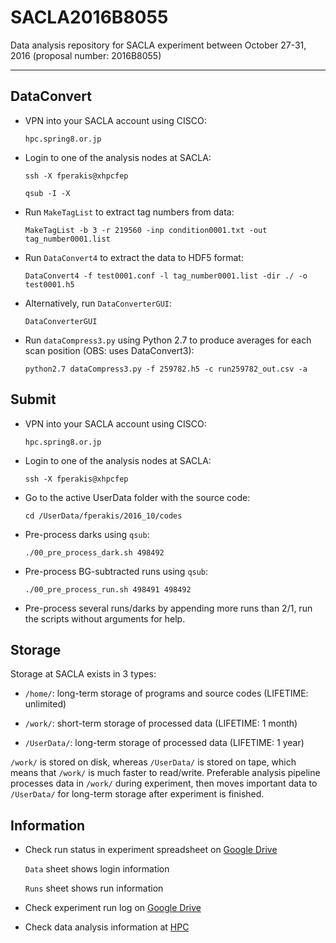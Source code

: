 # SACLA2016B8055
Data analysis repository for SACLA experiment between October 27-31, 2016 (proposal number: 2016B8055)

--------------------------------------------------------------------------------

DataConvert
-----------

- VPN into your SACLA account using CISCO:

  `hpc.spring8.or.jp`

- Login to one of the analysis nodes at SACLA:

  `ssh -X fperakis@xhpcfep`

  `qsub -I -X`

- Run `MakeTagList` to extract tag numbers from data:

  `MakeTagList -b 3 -r 219560 -inp condition0001.txt -out tag_number0001.list`

- Run `DataConvert4` to extract the data to HDF5 format:

  `DataConvert4 -f test0001.conf -l tag_number0001.list -dir ./ -o test0001.h5`

- Alternatively, run `DataConverterGUI`:

  `DataConverterGUI`

- Run `dataCompress3.py` using Python 2.7 to produce averages for each scan position (OBS: uses DataConvert3):

  `python2.7 dataCompress3.py -f 259782.h5 -c run259782_out.csv -a`

Submit
------

- VPN into your SACLA account using CISCO:

  `hpc.spring8.or.jp`

- Login to one of the analysis nodes at SACLA:

  `ssh -X fperakis@xhpcfep`

- Go to the active UserData folder with the source code:
  
  `cd /UserData/fperakis/2016_10/codes`

- Pre-process darks using `qsub`:

  `./00_pre_process_dark.sh 498492`

- Pre-process BG-subtracted runs using `qsub`:

  `./00_pre_process_run.sh 498491 498492`

- Pre-process several runs/darks by appending more runs than 2/1, run the scripts without arguments for help.

Storage
-------

Storage at SACLA exists in 3 types:

- `/home/`: long-term storage of programs and source codes (LIFETIME: unlimited)

- `/work/`: short-term storage of processed data (LIFETIME: 1 month)

- `/UserData/`: long-term storage of processed data (LIFETIME: 1 year)

`/work/` is stored on disk, whereas `/UserData/` is stored on tape, which means that `/work/` is much faster to read/write. Preferable analysis pipeline processes data in `/work/` during experiment, then moves important data to `/UserData/` for long-term storage after experiment is finished.

Information
-----------

- Check run status in experiment spreadsheet on [Google Drive](https://docs.google.com/spreadsheets/d/1tc8wDE6LAOmk0neN5kzumP-UFSdcJCignMXozlqEuTU/)

  `Data` sheet shows login information

  `Runs` sheet shows run information

- Check experiment run log on [Google Drive](https://docs.google.com/document/d/1MFH32yqhbSEncKCUKT8HPQzEcjCuRDoLvFBTThcdYhM/)

- Check data analysis information at [HPC](http://xhpcfep.hpc.spring8.or.jp/manuals/)

